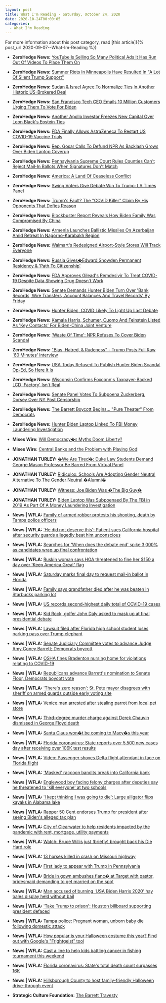 ```yaml
---
layout: post
title: What I'm Reading - Saturday, October 24, 2020
date: 2020-10-24T00:00:05
categories:
  - What I'm Reading
---
```


For more information about this post category, read [this article]({% post_url 2020-09-07--What-Im-Reading %})

* **ZeroHedge News:** [YouTube Is Selling So Many Political Ads It Has Run Out Of Videos To Place Them On](https://www.zerohedge.com/technology/youtube-selling-so-many-political-ads-it-has-run-out-videos-place-them)

* **ZeroHedge News:** [Summer Riots In Minneapolis Have Resulted In "A Lot Of Silent Trump Support"](https://www.zerohedge.com/political/summer-riots-minneapolis-have-resulted-lot-silent-trump-support)

* **ZeroHedge News:** [Sudan & Israel Agree To Normalize Ties In Another Historic US-Brokered Deal](https://www.zerohedge.com/geopolitical/white-house-announces-sudan-israel-agree-historic-normalization-ties)

* **ZeroHedge News:** [San Francisco Tech CEO Emails 10 Million Customers Urging Them To Vote For Biden](https://www.zerohedge.com/political/san-francisco-tech-ceo-emails-10-million-customers-urging-them-vote-biden)

* **ZeroHedge News:** [Another Apollo Investor Freezes New Capital Over Leon Black's Epstein Ties](https://www.zerohedge.com/markets/another-apollo-investor-freezes-new-capital-over-leon-blacks-epstein-ties)

* **ZeroHedge News:** [FDA Finally Allows AstraZeneca To Restart US COVID-19 Vaccine Trials](https://www.zerohedge.com/geopolitical/fda-allows-astrazeneca-restart-us-covid-19-vaccine-trials)

* **ZeroHedge News:** [Rep. Gosar Calls To Defund NPR As Backlash Grows Over Biden Laptop Coverup](https://www.zerohedge.com/political/rep-gosar-calls-defund-npr-backlash-grows-over-biden-laptop-coverup)

* **ZeroHedge News:** [Pennsylvania Supreme Court Rules Counties Can't Reject Mail-In Ballots When Signatures Don't Match](https://www.zerohedge.com/political/pennsylvania-supreme-court-rules-counties-cant-reject-mail-ballots-when-signatures-dont)

* **ZeroHedge News:** [America: A Land Of Ceaseless Conflict](https://www.zerohedge.com/markets/america-land-ceaseless-conflict)

* **ZeroHedge News:** [Swing Voters Give Debate Win To Trump: LA Times Panel](https://www.zerohedge.com/political/swing-voters-saw-trump-controlled-reserved-poised-while-biden-was-vague-unspecific-and)

* **ZeroHedge News:** [Trump's Fault? The "COVID Killer" Claim By His Opponents That Defies Reason](https://www.zerohedge.com/political/trumps-fault-covid-killer-claim-his-opponents-defies-reason)

* **ZeroHedge News:** [Blockbuster Report Reveals How Biden Family Was Compromised By China](https://www.zerohedge.com/geopolitical/blockbuster-report-reveals-how-biden-family-was-compromised-china)

* **ZeroHedge News:** [Armenia Launches Ballistic Missiles On Azerbaijan Amid Retreat In Nagorno-Karabakh Region](https://www.zerohedge.com/geopolitical/armenia-launches-ballistic-missiles-azerbaijan-amid-retreat-nagorno-karabakh-region)

* **ZeroHedge News:** [Walmart's Redesigned Airport-Style Stores Will Track Everyone](https://www.zerohedge.com/technology/walmarts-redesigned-airport-style-stores-will-track-everyone)

* **ZeroHedge News:** [Russia Gives�Edward Snowden Permanent Residency & 'Path To Citizenship'](https://www.zerohedge.com/geopolitical/russia-gives-edward-snowden-permanent-residency-path-citizenship)

* **ZeroHedge News:** [FDA Approves Gilead's Remdesivir To Treat COVID-19 Despite Data Showing Drug Doesn't Work](https://www.zerohedge.com/markets/fda-approves-gileads-remdesivir-treat-covid-19-despite-data-showing-drug-doesnt-work)

* **ZeroHedge News:** [Senate Demands Hunter Biden Turn Over 'Bank Records, Wire Transfers, Account Balances And Travel Records' By Friday](https://www.zerohedge.com/political/senate-demands-hunter-biden-turn-over-bank-records-wire-transfers-account-balances-and)

* **ZeroHedge News:** [Hunter Biden, COVID Likely To Light Up Last Debate](https://www.zerohedge.com/political/covid-hunter-biden-likely-light-last-debate)

* **ZeroHedge News:** [Kamala Harris, Schumer, Cuomo And Feinstein Listed As 'Key Contacts' For Biden-China Joint Venture](https://www.zerohedge.com/political/kamala-harris-schumer-cuomo-and-feinstein-listed-key-contacts-biden-china-joint-venture)

* **ZeroHedge News:** ['Waste Of Time': NPR Refuses To Cover Biden Scandal](https://www.zerohedge.com/political/waste-time-npr-refuses-cover-hunter-biden-story)

* **ZeroHedge News:** ["Bias, Hatred, & Rudeness" - Trump Posts Full Raw '60 Minutes' Interview](https://www.zerohedge.com/political/bias-hatred-rudeness-trump-posts-full-raw-60-minutes-interview)

* **ZeroHedge News:** [USA Today Refused To Publish Hunter Biden Scandal Op-Ed, So Here It Is](https://www.zerohedge.com/technology/usa-today-refuses-publish-hunter-biden-scandal-op-ed-so-here-it)

* **ZeroHedge News:** [Wisconsin Confirms Foxconn's Taxpayer-Backed LCD 'Factory' Isn't Real](https://www.zerohedge.com/geopolitical/wisconsin-confirms-foxconns-taxpayer-backed-lcd-factory-isnt-real)

* **ZeroHedge News:** [Senate Panel Votes To Subpoena Zuckerberg, Dorsey Over NY Post Censorship](https://www.zerohedge.com/markets/senate-panel-votes-subpoena-zuckerberg-dorsey-over-ny-post-censorship)

* **ZeroHedge News:** [The Barrett Boycott Begins... "Pure Theater" From Democrats](https://www.zerohedge.com/political/barrett-boycott-begins-pure-theater-democrats)

* **ZeroHedge News:** [Hunter Biden Laptop Linked To FBI Money Laundering Investigation](https://www.zerohedge.com/political/hunter-biden-laptop-linked-fbi-money-laundering-investigation)

* **Mises Wire:** [Will Democracy�s Myths Doom Liberty?](https://mises.org/node/52487)

* **Mises Wire:** [Central Banks and the Problem with Playing God](https://mises.org/node/52459)

* **JONATHAN TURLEY:** [�We Are Tired�: Duke Law Students Demand George Mason Professor Be Barred From Virtual Panel](https://jonathanturley.org/2020/10/23/we-are-tired-duke-law-students-demand-george-mason-professor-be-barred-from-virtual-panel/)

* **JONATHAN TURLEY:** [Ridiculox: Schools Are Adopting Gender Neutral Alternative To The Gender Neutral �Alumni�](https://jonathanturley.org/2020/10/23/ridiculox-schools-are-adopting-gender-neutral-alternative-to-the-gender-neutral-alumni/)

* **JONATHAN TURLEY:** [Witness: Joe Biden Was �The Big Guy�](https://jonathanturley.org/2020/10/22/witness-joe-biden-was-the-big-guy/)

* **JONATHAN TURLEY:** [Biden Laptop Was Subpoenaed By The FBI in 2019 As Part Of A Money Laundering Investigation](https://jonathanturley.org/2020/10/22/biden-laptop-was-subpoenaed-by-the-fbi-in-2019-as-part-of-a-money-laundering-investigation/)

* **News \| WFLA:** [Family of armed robber protests his shooting, death by Tampa police officers](https://www.wfla.com/news/local-news/family-of-armed-robber-protests-his-shooting-death-by-tampa-police-officers/)

* **News \| WFLA:** ['He did not deserve this': Patient sues California hospital after security guards allegedly beat him unconscious](https://www.wfla.com/news/national/he-did-not-deserve-this-patient-sues-california-hospital-after-security-guards-allegedly-beat-him-unconscious/)

* **News \| WFLA:** [Searches for 'When does the debate end' spike 3,000% as candidates wrap up final confrontation](https://www.wfla.com/news/national/searches-for-when-does-the-debate-end-spike-3000-as-candidates-wrap-up-final-confrontation/)

* **News \| WFLA:** [Ruskin woman says HOA threatened to fine her $150 a day over 'Keep America Great' flag](https://www.wfla.com/news/hillsborough-county/ruskin-woman-says-hoa-threatened-to-fine-her-150-a-day-over-keep-america-great-flag/)

* **News \| WFLA:** [Saturday marks final day to request mail-in ballot in Florida](https://www.wfla.com/news/politics/election-2020/saturday-marks-final-day-to-request-mail-in-ballot-in-florida/)

* **News \| WFLA:** [Family says grandfather died after he was beaten in Starbucks parking lot](https://www.wfla.com/news/national/family-says-grandfather-died-after-he-was-beaten-in-starbucks-parking-lot/)

* **News \| WFLA:** [US records second-highest daily total of COVID-19 cases](https://www.wfla.com/community/health/coronavirus/us-records-second-highest-daily-total-of-covid-19-cases/)

* **News \| WFLA:** [Kid Rock, golfer John Daly asked to mask up at final presidential debate](https://www.wfla.com/news/politics/kid-rock-golfer-john-daly-asked-to-mask-up-at-final-presidential-debate/)

* **News \| WFLA:** [Lawsuit filed after Florida high school student loses parking pass over Trump elephant](https://www.wfla.com/news/florida/lawsuit-filed-after-florida-high-school-student-loses-parking-pass-over-trump-elephant/)

* **News \| WFLA:** [Senate Judiciary Committee votes to advance Judge Amy Coney Barrett; Democrats boycott](https://www.wfla.com/news/washington-dc/senate-judiciary-committee-votes-to-advance-judge-amy-coney-barrett-democrats-boycott/)

* **News \| WFLA:** [OSHA fines Bradenton nursing home for violations relating to COVID-19](https://www.wfla.com/community/health/coronavirus/osha-fines-bradenton-nursing-home-for-violations-relating-to-covid-19/)

* **News \| WFLA:** [Republicans advance Barrett's nomination to Senate Floor, Democrats boycott vote](https://www.wfla.com/news/republicans-advance-barretts-nomination-to-senate-floor-democrats-boycott-vote/)

* **News \| WFLA:** ['There's zero reason': St. Pete mayor disagrees with sheriff on armed guards outside early voting site](https://www.wfla.com/news/politics/theres-zero-reason-st-pete-mayor-disagrees-with-sheriff-on-armed-guards-outside-early-voting-site/)

* **News \| WFLA:** [Venice man arrested after stealing parrot from local pet store](https://www.wfla.com/news/sarasota-county/venice-man-arrested-after-stealing-parrot-from-local-pet-store/)

* **News \| WFLA:** [Third-degree murder charge against Derek Chauvin dismissed  in George Floyd death](https://www.wfla.com/news/national/third-degree-murder-charge-against-former-officer-derek-chauvin-dismissed/)

* **News \| WFLA:** [Santa Claus won�t be coming to Macy�s this year](https://www.wfla.com/news/national/santa-claus-wont-be-coming-to-macys-this-year/)

* **News \| WFLA:** [Florida coronavirus: State reports over 5,500 new cases day after receiving over 106K test results](https://www.wfla.com/news/florida/florida-coronavirus-state-reports-over-5500-new-cases-day-after-receiving-over-106k-test-results/)

* **News \| WFLA:** [Video: Passenger shoves Delta flight attendant in face on Florida flight](https://www.wfla.com/news/florida/video-passenger-shoves-delta-flight-attendant-in-face-on-florida-flight/)

* **News \| WFLA:** ['Masked' raccoon bandits break into California bank](https://www.wfla.com/news/animals/masked-raccoon-bandits-break-into-california-bank/)

* **News \| WFLA:** [Englewood boy facing felony charges after deputies say he threatened to 'kill everyone' at two schools](https://www.wfla.com/news/local-news/manatee-county/englewood-boy-facing-felony-charges-after-deputies-say-he-threatened-to-kill-everyone-at-two-schools/)

* **News \| WFLA:** ['I kept thinking I was going to die': Large alligator flips kayaks in Alabama lake](https://www.wfla.com/news/national/i-kept-thinking-i-was-going-to-die-large-alligator-flips-kayaks-in-alabama-lake/)

* **News \| WFLA:** [Rapper 50 Cent endorses Trump for president after seeing Biden's alleged tax plan](https://www.wfla.com/news/rapper-50-cent-endorses-trump-for-president-after-seeing-biden-tax-plan/)

* **News \| WFLA:** [City of Clearwater to help residents impacted by the pandemic with rent, mortgage, utility payments](https://www.wfla.com/news/pinellas-county/city-of-clearwater-to-help-residents-impacted-by-the-pandemic-with-rent-mortgage-utility-payments/)

* **News \| WFLA:** [Watch: Bruce Willis just (briefly) brought back his Die Hard role](https://www.wfla.com/news/viral-news/watch-bruce-willis-just-briefly-brought-back-his-die-hard-role/)

* **News \| WFLA:** [13 horses killed in crash on Missouri highway](https://www.wfla.com/news/national/13-horses-killed-in-crash-on-missouri-highway/)

* **News \| WFLA:** [First lady to appear with Trump in Pennsylvania](https://www.wfla.com/news/national/first-lady-to-appear-with-trump-in-pennsylvania/)

* **News \| WFLA:** [Bride in gown ambushes fianc� at Target with pastor, bridesmaid demanding to get married on the spot](https://www.wfla.com/news/viral-news/bride-in-gown-ambushes-fiance-at-target-with-pastor-bridesmaid-demanding-to-get-married-on-the-spot/)

* **News \| WFLA:** [Man accused of burning 'USA Biden Harris 2020' hay bales display held without bail](https://www.wfla.com/news/national/man-accused-of-burning-usa-biden-harris-2020-hay-bales-display-held-without-bail/)

* **News \| WFLA:** ['Take Trump to prison': Houston billboard supporting president defaced](https://www.wfla.com/news/national/take-trump-to-prison-houston-billboard-supporting-president-defaced/)

* **News \| WFLA:** [Tampa police: Pregnant woman, unborn baby die following domestic attack](https://www.wfla.com/news/local-news/tampa-police-pregnant-woman-unborn-baby-die-following-domestic-attack/)

* **News \| WFLA:** [How popular is your Halloween costume this year? Find out with Google's "Frightgeist" tool](https://www.wfla.com/news/viral-news/how-popular-is-your-halloween-costume-this-year-find-out-with-googles-frightgeist-tool/)

* **News \| WFLA:** [Cast a line to help kids battling cancer in fishing tournament this weekend](https://www.wfla.com/news/around-town/cast-a-line-to-help-kids-battling-cancer-in-fishing-tournament-this-weekend/)

* **News \| WFLA:** [Florida coronavirus: State's total death count surpasses 16K](https://www.wfla.com/news/florida/florida-coronavirus-states-total-death-count-surpasses-16k/)

* **News \| WFLA:** [Hillsborough County to host family-friendly Halloween drive-through event](https://www.wfla.com/news/hillsborough-county/hillsborough-county-to-host-family-friendly-halloween-drive-through-event/)

* **Strategic Culture Foundation:** [The Barrett Travesty](https://www.strategic-culture.org/news/2020/10/23/the-barrett-travesty/)


